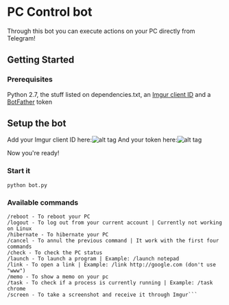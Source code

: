 # PC Control bot

Through this bot you can execute actions on your PC directly from Telegram!

## Getting Started

### Prerequisites

Python 2.7, the stuff listed on dependencies.txt, an [Imgur client ID](http://api.imgur.com/)
and a [BotFather](www.t.me/BotFather) token

## Setup the bot

Add your Imgur client ID here:![alt tag](http://i.imgur.com/8lCDcR6.png)
And your token here:![alt tag](http://i.imgur.com/ufcz8ic.png)

Now you're ready!

### Start it

```python bot.py```

### Available commands

```/shutdown - To shutdown your PC
/reboot - To reboot your PC
/logout - To log out from your current account | Currently not working on Linux
/hibernate - To hibernate your PC
/cancel - To annul the previous command | It work with the first four commands
/check - To check the PC status
/launch - To launch a program | Example: /launch notepad
/link - To open a link | Example: /link http://google.com (don't use "www")
/memo - To show a memo on your pc
/task - To check if a process is currently running | Example: /task chrome
/screen - To take a screenshot and receive it through Imgur```